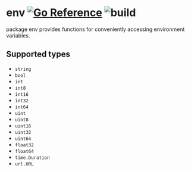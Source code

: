 # env [![Go Reference](https://pkg.go.dev/badge/github.com/rojbar/env.svg)](https://pkg.go.dev/github.com/rojbar/env) ![build](https://github.com/rojbar/env/actions/workflows/build.yml/badge.svg)

package env provides functions for conveniently accessing environment variables.

## Supported types

- `string`
- `bool`
- `int`
- `int8`
- `int16`
- `int32`
- `int64`
- `uint`
- `uint8`
- `uint16`
- `uint32`
- `uint64`
- `float32`
- `float64`
- `time.Duration`
- `url.URL`
